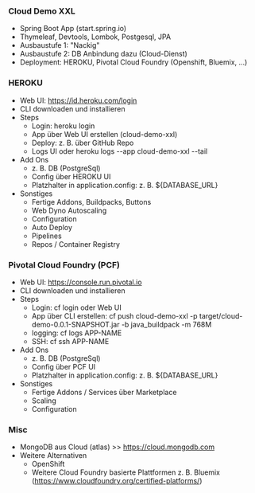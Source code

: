 ### Cloud Demo XXL

- Spring Boot App (start.spring.io)
- Thymeleaf, Devtools, Lombok, Postgesql, JPA
- Ausbaustufe 1: "Nackig"
- Ausbaustufe 2: DB Anbindung dazu (Cloud-Dienst)
- Deployment: HEROKU, Pivotal Cloud Foundry (Openshift, Bluemix, ...)

### HEROKU
+ Web UI: https://id.heroku.com/login
+ CLI downloaden und installieren 
+ Steps
    + Login: heroku login
    + App über Web UI erstellen (cloud-demo-xxl)
    + Deploy: z. B. über GitHub Repo
    + Logs UI oder heroku logs --app cloud-demo-xxl --tail
+ Add Ons
    + z. B. DB (PostgreSql)
    + Config über HEROKU UI
    + Platzhalter in application.config: z. B. ${DATABASE_URL}
+ Sonstiges
    + Fertige Addons, Buildpacks, Buttons
    + Web Dyno Autoscaling
    + Configuration
    + Auto Deploy
    + Pipelines
    + Repos / Container Registry

### Pivotal Cloud Foundry (PCF)
+ Web UI: https://console.run.pivotal.io
+ CLI downloaden und installieren 
+ Steps
    + Login: cf login oder Web UI
    + App über CLI erstellen: cf push cloud-demo-xxl -p target/cloud-demo-0.0.1-SNAPSHOT.jar -b java_buildpack -m 768M
    + logging: cf logs APP-NAME
    + SSH: cf ssh APP-NAME
+ Add Ons
    + z. B. DB (PostgreSql)
    + Config über PCF UI
    + Platzhalter in application.config: z. B. ${DATABASE_URL}
+ Sonstiges
    + Fertige Addons / Services über Marketplace
    + Scaling
    + Configuration

### Misc
+ MongoDB aus Cloud (atlas) >> https://cloud.mongodb.com
+ Weitere Alternativen
    + OpenShift 
    + Weitere Cloud Foundry basierte Plattformen z. B. Bluemix (https://www.cloudfoundry.org/certified-platforms/)


